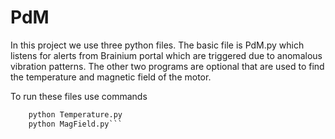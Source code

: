 # PdM
In this project we use three python files. The basic file is PdM.py which listens for alerts from Brainium portal which are triggered due to anomalous vibration patterns. The other two programs are optional that are used to find the temperature and magnetic field of the motor.

To run these files use commands
``` python Pdm.py
    python Temperature.py
    python MagField.py```

